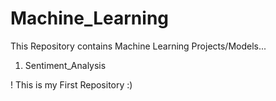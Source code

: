 # Machine_Learning

This Repository contains Machine Learning Projects/Models...

1. Sentiment_Analysis

! This is my First Repository :)
